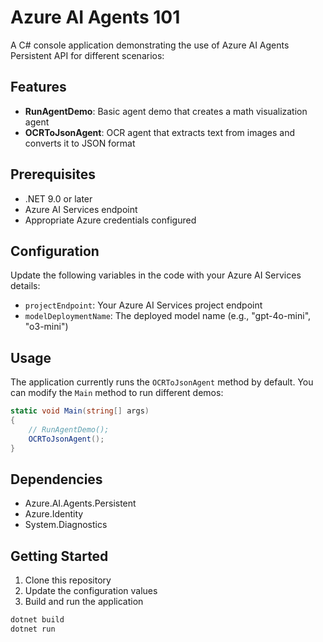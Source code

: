 # Azure AI Agents 101

A C# console application demonstrating the use of Azure AI Agents Persistent API for different scenarios:

## Features

- **RunAgentDemo**: Basic agent demo that creates a math visualization agent
- **OCRToJsonAgent**: OCR agent that extracts text from images and converts it to JSON format

## Prerequisites

- .NET 9.0 or later
- Azure AI Services endpoint
- Appropriate Azure credentials configured

## Configuration

Update the following variables in the code with your Azure AI Services details:

- `projectEndpoint`: Your Azure AI Services project endpoint
- `modelDeploymentName`: The deployed model name (e.g., "gpt-4o-mini", "o3-mini")

## Usage

The application currently runs the `OCRToJsonAgent` method by default. You can modify the `Main` method to run different demos:

```csharp
static void Main(string[] args)
{
    // RunAgentDemo();
    OCRToJsonAgent();
}
```

## Dependencies

- Azure.AI.Agents.Persistent
- Azure.Identity
- System.Diagnostics

## Getting Started

1. Clone this repository
2. Update the configuration values
3. Build and run the application

```bash
dotnet build
dotnet run
```
